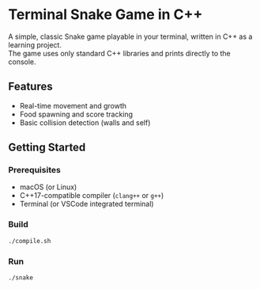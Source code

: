 # Terminal Snake Game in C++

A simple, classic Snake game playable in your terminal, written in C++ as a learning project.  
The game uses only standard C++ libraries and prints directly to the console.

## Features

- Real-time movement and growth
- Food spawning and score tracking
- Basic collision detection (walls and self)

## Getting Started

### Prerequisites

- macOS (or Linux)
- C++17-compatible compiler (`clang++` or `g++`)
- Terminal (or VSCode integrated terminal)

### Build

```bash
./compile.sh
```

### Run

```bash
./snake
```
